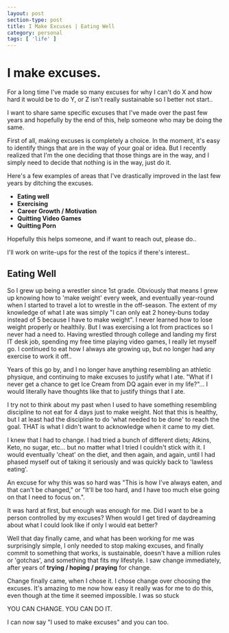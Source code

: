 ```yaml
---
layout: post
section-type: post
title: I Make Excuses | Eating Well
category: personal
tags: [ 'life' ]
---
```

# I make excuses.

For a long time I've made so many excuses for why I can't do X and how hard it would be to do Y, or Z isn't really sustainable so I better not start..

I want to share same specific excuses that I've made over the past few years and hopefully by the end of this, help someone who may be doing the same.

First of all, making excuses is completely a choice. In the moment, it's easy to identify things that are in the way of your goal or idea. But I recently realized that I'm the one deciding that those things are in the way, and I simply need to decide that nothing is in the way, just do it.

Here's a few examples of areas that I've drastically improved in the last few years by ditching the excuses.
- **Eating well**
- **Exercising**
- **Career Growth / Motivation**
- **Quitting Video Games**
- **Quitting Porn**

Hopefully this helps someone, and if want to reach out, please do..

I'll work on write-ups for the rest of the topics if there's interest..

## Eating Well
So I grew up being a wrestler since 1st grade. Obviously that means I grew up knowing how to 'make weight' every week, and eventually year-round when I started to travel a lot to wrestle in the off-season. The extent of my knowledge of what I ate was simply "I can only eat 2 honey-buns today instead of 5 because I have to make weight". I never learned how to lose weight properly or healthily. But I was exercising a lot from practices so I never had a need to. Having wrestled through college and landing my first IT desk job, spending my free time playing video games, I really let myself go. I continued to eat how I always ate growing up, but no longer had any exercise to work it off..

Years of this go by, and I no longer have anything resembling an athletic physique, and continuing to make excuses to justify what I ate. "What if I never get a chance to get Ice Cream from DQ again ever in my life?"... I would literally have thoughts like that to justify things that I ate.

I try not to think about my past when I used to have something resembling discipline to not eat for 4 days just to make weight. Not that this is healthy, but I at least had the discipline to do 'what needed to be done' to reach the goal. THAT is what I didn't want to acknowledge when it came to my diet.

I knew that I had to change. I had tried a bunch of different diets; Atkins, Keto, no sugar, etc... but no matter what I tried I couldn't stick with it. I would eventually 'cheat' on the diet, and then again, and again, until I had phased myself out of taking it seriously and was quickly back to 'lawless eating'.

An excuse for why this was so hard was "This is how I've always eaten, and that can't be changed," or "It'll be too hard, and I have too much else going on that I need to focus on.".

It was hard at first, but enough was enough for me. Did I want to be a person controlled by my excuses? When would I get tired of daydreaming about what I could look like if only I would eat better?

Well that day finally came, and what has been working for me was surprisingly simple, I only needed to stop making excuses, and finally commit to something that works, is sustainable, doesn't have a million rules or 'gotchas', and something that fits my lifestyle. I saw change immediately, after years of **trying / hoping / praying** for change.

Change finally came, when I chose it. I chose change over choosing the excuses. It's amazing to me now how easy it really was for me to do this, even though at the time it seemed impossible. I was so stuck

YOU CAN CHANGE. YOU CAN DO IT.

I can now say "I used to make excuses" and you can too.
